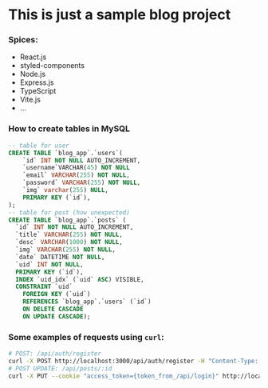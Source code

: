 # This is just a sample blog project

### Spices:

- React.js
- styled-components
- Node.js
- Express.js
- TypeScript
- Vite.js
- ...

### How to create tables in MySQL

```sql
-- table for user
CREATE TABLE `blog_app`.`users`(
    `id` INT NOT NULL AUTO_INCREMENT,
    `username`VARCHAR(45) NOT NULL
    `email` VARCHAR(255) NOT NULL,
    `password` VARCHAR(255) NOT NULL,
    `img` varchar(255) NULL,
    PRIMARY KEY (`id`),
);
-- table for post (how unexpected)
CREATE TABLE `blog_app`.`posts` (
  `id` INT NOT NULL AUTO_INCREMENT,
  `title` VARCHAR(255) NOT NULL,
  `desc` VARCHAR(1000) NOT NULL,
  `img` VARCHAR(255) NOT NULL,
  `date` DATETIME NOT NULL,
  `uid` INT NOT NULL,
  PRIMARY KEY (`id`),
  INDEX `uid_idx` (`uid` ASC) VISIBLE,
  CONSTRAINT `uid`
    FOREIGN KEY (`uid`)
    REFERENCES `blog_app`.`users` (`id`)
    ON DELETE CASCADE
    ON UPDATE CASCADE);

```

### Some examples of requests using `curl`:

```bash
# POST: /api/auth/register
curl -X POST http://localhost:3000/api/auth/register -H "Content-Type: application/json" -d '{"email": "pomidorka@salt.com", "username": "carrot", "password": "123""}'
# POST UPDATE: /api/posts/:id
curl -X PUT --cookie "access_token={token_from_/api/login}" http://localhost:3000/api/posts/3 -H "Content-Type: application/json" -d '{"title": "New title", "desc": "New description", "img": "new image", "cat": "science"}'
```

